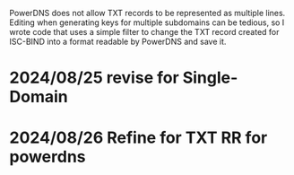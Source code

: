 PowerDNS does not allow TXT records to be represented as multiple lines. Editing when generating keys for multiple subdomains can be tedious, so I wrote code that uses a simple filter to change the TXT record created for ISC-BIND into a format readable by PowerDNS and save it.

# 2024/08/25 revise for Single-Domain 
# 2024/08/26 Refine for TXT RR for powerdns 
